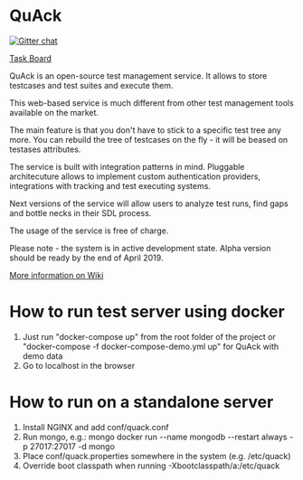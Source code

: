 QuAck
==========

[![Gitter chat](https://badges.gitter.im/gitterHQ/gitter.png)](https://gitter.im/testquack/community)

[Task Board](https://app.gitkraken.com/glo/board/XGJXtidYzgAbYxz8)


QuAck is an open-source test management service. 
It allows to store testcases and test suites and execute them.

This web-based service is much different from other test management tools available on the market.

The main feature is that you don't have to stick to a specific test tree any more. You can rebuild the tree of testcases on the fly - it will be beased on testases attributes.

The service is built with integration patterns in mind. Pluggable architecuture allows to implement custom authentication providers, integrations with tracking and test executing systems.

Next versions of the service will allow users to analyze test runs, find gaps and bottle necks in their SDL process.

The usage of the service is free of charge.

Please note - the system is in active development state. Alpha version should be ready by the end of April 2019.

[More information on Wiki](https://github.com/greatbit/quack/wiki/QuAck)

How to run test server using docker
==========
1. Just run "docker-compose up" from the root folder of the project
or
   "docker-compose -f docker-compose-demo.yml up" for QuAck with demo data
2. Go to localhost in the browser

How to run on a standalone server
==========
1. Install NGINX and add conf/quack.conf
2. Run mongo, e.g.:
   mongo docker run --name mongodb --restart always -p 27017:27017 -d mongo
3. Place conf/quack.properties somewhere in the system (e.g. /etc/quack)
4. Override boot classpath when running -Xbootclasspath/a:/etc/quack
